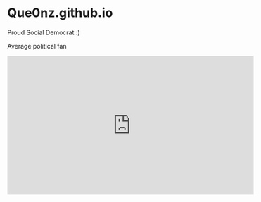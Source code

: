 # Que0nz.github.io
Proud Social Democrat :)

Average political fan

<iframe width="560" height="315" src="https://www.youtube.com/embed/OvJ8YDma7Wk" title="YouTube video player" frameborder="0" allow="accelerometer; autoplay; clipboard-write; encrypted-media; gyroscope; picture-in-picture" allowfullscreen></iframe>
